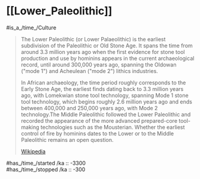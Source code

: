 # [[Lower_Paleolithic]] 

#is_a_/time_/Culture 

> The Lower Paleolithic (or Lower Palaeolithic) is the earliest subdivision of the Paleolithic or Old Stone Age. It spans the time from around 3.3 million years ago when the first evidence for stone tool production and use by hominins appears in the current archaeological record, until around 300,000 years ago, spanning the Oldowan ("mode 1") and Acheulean ("mode 2") lithics industries.
>
> In African archaeology, the time period roughly corresponds to the Early Stone Age, the earliest finds dating back to 3.3 million years ago, with Lomekwian stone tool technology, spanning Mode 1 stone tool technology, which begins roughly 2.6 million years ago and ends between 400,000 and 250,000 years ago, with Mode 2 technology.The Middle Paleolithic followed the Lower Paleolithic and recorded the appearance of the more advanced prepared-core tool-making technologies such as the Mousterian. Whether the earliest control of fire by hominins dates to the Lower or to the Middle Paleolithic remains an open question.
>
> [Wikipedia](https://en.wikipedia.org/wiki/Lower%20Paleolithic)


#has_/time_/started /ka :: -3300  
#has_/time_/stopped /ka :: -300  

